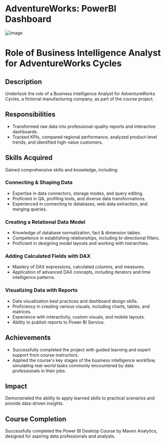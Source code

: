 # AdventureWorks: PowerBI Dashboard

![image](https://github.com/ellakennedy/AdventureWorks/assets/97488388/8729c932-1459-4463-94a7-534bbe47ebce)

# Role of Business Intelligence Analyst for AdventureWorks Cycles

## Description
Undertook the role of a Business Intelligence Analyst for AdventureWorks Cycles, a fictional manufacturing company, as part of the course project.

## Responsibilities
- Transformed raw data into professional-quality reports and interactive dashboards.
- Tracked KPIs, compared regional performance, analyzed product-level trends, and identified high-value customers.

## Skills Acquired
Gained comprehensive skills and knowledge, including:

### Connecting & Shaping Data
- Expertise in data connectors, storage modes, and query editing.
- Proficient in QA, profiling tools, and diverse data transformations.
- Experienced in connecting to databases, web data extraction, and merging queries.

### Creating a Relational Data Model
- Knowledge of database normalization, fact & dimension tables.
- Competence in establishing relationships, including bi-directional filters.
- Proficient in designing model layouts and working with hierarchies.

### Adding Calculated Fields with DAX
- Mastery of DAX expressions, calculated columns, and measures.
- Application of advanced DAX concepts, including iterators and time intelligence patterns.

### Visualizing Data with Reports
- Data visualization best practices and dashboard design skills.
- Proficiency in creating various visuals, including charts, tables, and matrices.
- Experience with interactivity, custom visuals, and mobile layouts.
- Ability to publish reports to Power BI Service.

## Achievements
- Successfully completed the project with guided learning and expert support from course instructors.
- Applied the course's key stages of the business intelligence workflow, simulating real-world tasks commonly encountered by data professionals in their jobs.

## Impact
Demonstrated the ability to apply learned skills to practical scenarios and provide data-driven insights.

## Course Completion
Successfully completed the Power BI Desktop Course by Maven Analytics, designed for aspiring data professionals and analysts.
